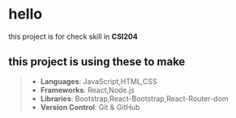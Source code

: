 # hello

this project is for check skill in __CSI204__

## this project is using these to make
>- **Languages**: JavaScript,HTML,CSS
>- **Frameworks**: React,Node.js
>- **Libraries**: Bootstrap,React-Bootstrap,React-Router-dom
>- **Version Control**: Git & GitHub